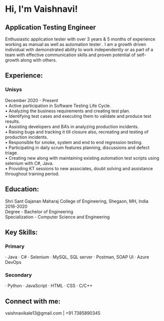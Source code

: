<h1>Hi, I'm Vaishnavi! <br/><h2>Application Testing Engineer</h2></h1>

Enthusiastic application tester with over 3 years & 5 months of experience working as manual as well as automation tester . I am a growth driven individual with demonstrated ability to work independently or as part of a team with effective communication skills and proven potential of self-growth along with others.

<h2>Experience: </h2>
<h3>Unisys</h3>
December 2020 - Present</br>
•	Active participation in Software Testing Life Cycle.</br>
•	Analyzing the business requirements and creating test plan.</br>
•	Identifying test cases and executing them to validate and produce test results.</br>
•	Assisting developers and BA’s in analyzing production incidents.</br>
•	Raising bugs and tracking it till closure also, recreating and testing of production incidents.</br>
•	Responsible for smoke, system and end to end regression testing.</br>
•	Participating in daily scrum features planning, discussions and defect triage.</br>
•	Creating new along with maintaining existing automation test scripts using selenium with C#, Java.</br>
•	Providing KT sessions to new associates, doubt solving and assistance throughout training period.

<h2>Education: </h2>
Shri Sant Gajanan Maharaj College of Engineering, Shegaon, MH, India </br>
2016-2020</br>
Degree - Bachelor of Engineering</br>
Specialization - Computer Science and Engineering
 
<h2>Key Skills: </h2>
<h3>Primary</h3>
·	Java 
·	C#
·	Selenium
·	MySQL, SQL server
·	Postman, SOAP UI
·	Azure DevOps	
<h3>Secondary</h3>
·	Python
·	JavaScript 
·	HTML
·	CSS
·	C/C++

<h2> Connect with me:</h2>
vaishnavikale13@gmail.com | +91 7385890345

